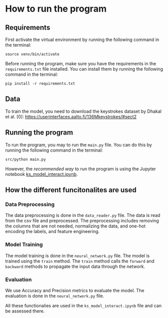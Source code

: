 # How to run the program

## Requirements
First activate the virtual environment by running the following command in the terminal: 

```source venv/bin/activate```

Before running the program, make sure you have the requirements in the `requirements.txt` file installed. You can install them by running the following command in the terminal: 

```pip install -r requirements.txt```

## Data
To train the model, you need to download the keystrokes dataset by Dhakal et al. [0]: https://userinterfaces.aalto.fi/136Mkeystrokes/#sect2

## Running the program
To run the program, you may to run the `main.py` file. You can do this by running the following command in the terminal: 

```src/python main.py```

However, the *recommended way* to run the program is using the Jupyter notebook [ks_model_interact.ipynb](..%2Fsrc%2Fks_model_interact.ipynb).

## How the different funcitonalites are used
### Data Preprocessing
The data preprocessing is done in the `data_reader.py` file. The data is read from the csv file and preprocessed. 
The preprocessing includes removing the columns that are not needed, normalizing the data, and one-hot encoding the labels, and feature engineering. 

### Model Training
The model training is done in the `neural_network.py` file. The model is trained using the `train` method.
The `train` method calls the `forward` and `backward` methods to propagate the input data through the network.

### Evaluation
We use Accuracy and Precision metrics to evaluate the model. The evaluation is done in the `neural_network.py` file.

All these functionalies are used in the `ks_model_interact.ipynb` file and can be assessed there.



